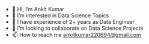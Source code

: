 - 👋 Hi, I’m Ankit Kumar
- 👀 I’m interested in Data Science Topics
- 🌱 I have experience of 2+ years as Data Engineer
- 💞️ I’m looking to collaborate on Data Science Projects
- 📫 How to reach me ankitkumar220694@gmail.com

<!---
ankitkumar220694/ankitkumar220694 is a ✨ special ✨ repository because its `README.md` (this file) appears on your GitHub profile.
You can click the Preview link to take a look at your changes.
--->
